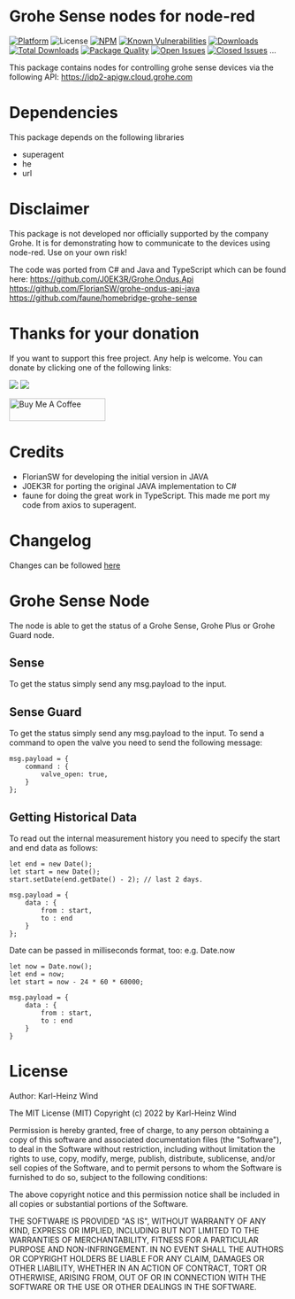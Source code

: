 # Grohe Sense nodes for node-red
[![Platform](https://img.shields.io/badge/platform-Node--RED-red)](https://nodered.org)
![License](https://img.shields.io/github/license/windkh/node-red-contrib-grohe-sense.svg)
[![NPM](https://img.shields.io/npm/v/node-red-contrib-grohe-sense?logo=npm)](https://www.npmjs.org/package/node-red-contrib-grohe-sense)
[![Known Vulnerabilities](https://snyk.io/test/npm/node-red-contrib-grohe-sense/badge.svg)](https://snyk.io/test/npm/node-red-contrib-grohe-sense)
[![Downloads](https://img.shields.io/npm/dm/node-red-contrib-grohe-sense.svg)](https://www.npmjs.com/package/node-red-contrib-grohe-sense)
[![Total Downloads](https://img.shields.io/npm/dt/node-red-contrib-grohe-sense.svg)](https://www.npmjs.com/package/node-red-contrib-grohe-sense)
[![Package Quality](http://npm.packagequality.com/shield/node-red-contrib-grohe-sense.png)](http://packagequality.com/#?package=node-red-contrib-grohe-sense)
[![Open Issues](https://img.shields.io/github/issues-raw/windkh/node-red-contrib-grohe-sense.svg)](https://github.com/windkh/node-red-contrib-grohe-sense/issues)
[![Closed Issues](https://img.shields.io/github/issues-closed-raw/windkh/node-red-contrib-grohe-sense.svg)](https://github.com/windkh/node-red-contrib-grohe-sense/issues?q=is%3Aissue+is%3Aclosed)
...

This package contains nodes for controlling grohe sense devices via the following API:
https://idp2-apigw.cloud.grohe.com


# Dependencies
This package depends on the following libraries
- superagent
- he
- url


# Disclaimer
This package is not developed nor officially supported by the company Grohe.
It is for demonstrating how to communicate to the devices using node-red.
Use on your own risk!

The code was ported from C# and Java and TypeScript which can be found here:
https://github.com/J0EK3R/Grohe.Ondus.Api
https://github.com/FlorianSW/grohe-ondus-api-java
https://github.com/faune/homebridge-grohe-sense


# Thanks for your donation
If you want to support this free project. Any help is welcome. You can donate by clicking one of the following links:

<a target="blank" href="https://blockchain.com/btc/payment_request?address=1PBi7BoZ1mBLQx4ePbwh1MVoK2RaoiDsp5"><img src="https://img.shields.io/badge/Donate-Bitcoin-green.svg"/></a>
<a target="blank" href="https://www.paypal.me/windkh"><img src="https://img.shields.io/badge/Donate-PayPal-blue.svg"/></a>

<a href="https://www.buymeacoffee.com/windka" target="_blank"><img src="https://cdn.buymeacoffee.com/buttons/default-orange.png" alt="Buy Me A Coffee" height="41" width="174"></a>


# Credits
- FlorianSW for developing the initial version in JAVA
- J0EK3R for porting the original JAVA implementation to C#
- faune for doing the great work in TypeScript. This made me port my code from axios to superagent. 


# Changelog
Changes can be followed [here](/CHANGELOG.md)


# Grohe Sense Node
The node is able to get the status of a Grohe Sense, Grohe Plus or Grohe Guard node.


## Sense
To get the status simply send any msg.payload to the input.


## Sense Guard
To get the status simply send any msg.payload to the input.
To send a command to open the valve you need to send the following message:
```
msg.payload = {  
    command : {
        valve_open: true,
    }
};
```


## Getting Historical Data
To read out the internal measurement history you need to specify the start and end data as follows:
```
let end = new Date();
let start = new Date();
start.setDate(end.getDate() - 2); // last 2 days.

msg.payload = {  
    data : {
        from : start,
		to : end
    }
};
```
Date can be passed in milliseconds format, too: e.g. Date.now

```
let now = Date.now();
let end = now;
let start = now - 24 * 60 * 60000;

msg.payload = {
    data : {
        from : start,
        to : end
    }
}
```


# License

Author: Karl-Heinz Wind

The MIT License (MIT)
Copyright (c) 2022 by Karl-Heinz Wind

Permission is hereby granted, free of charge, to any person obtaining a copy of this software and associated documentation files (the "Software"), to deal in the Software without restriction, including without limitation the rights to use, copy, modify, merge, publish, distribute, sublicense, and/or sell copies of the Software, and to permit persons to whom the Software is furnished to do so, subject to the following conditions:

The above copyright notice and this permission notice shall be included in all copies or substantial portions of the Software.

THE SOFTWARE IS PROVIDED "AS IS", WITHOUT WARRANTY OF ANY KIND, EXPRESS OR IMPLIED, INCLUDING BUT NOT LIMITED TO THE WARRANTIES OF MERCHANTABILITY, FITNESS FOR A PARTICULAR PURPOSE AND NON-INFRINGEMENT. IN NO EVENT SHALL THE AUTHORS OR COPYRIGHT HOLDERS BE LIABLE FOR ANY CLAIM, DAMAGES OR OTHER LIABILITY, WHETHER IN AN ACTION OF CONTRACT, TORT OR OTHERWISE, ARISING FROM, OUT OF OR IN CONNECTION WITH THE SOFTWARE OR THE USE OR OTHER DEALINGS IN THE SOFTWARE.
